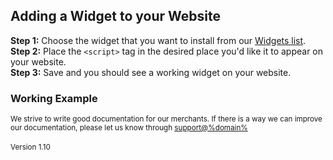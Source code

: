 ## Adding a Widget to your Website
<strong>Step 1:</strong> Choose the widget that you want to install from our <a href="/guidelines/widgets">Widgets list</a>.
<br><strong>Step 2:</strong> Place the ```<script>``` tag in the desired place you'd like it to appear on your website.
<br><strong>Step 3:</strong> Save and you should see a working widget on your website.


### Working Example
<script id="oxipay-banner" src="https://widgets.%domain%/content/scripts/more-info-large.js"></script>

<small>We strive to write good documentation for our merchants. If there is a way we can improve our documentation, please let us know through <a href="mailto:support@%domain%?Subject=Oxipay Documentation">support@%domain%</a></small>
<br>
<br>
<small>Version 1.10</small>
